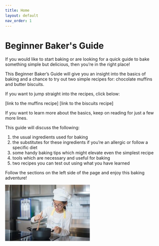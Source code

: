 ```yaml
---
title: Home
layout: default
nav_order: 1
---
```



<h1>Beginner Baker's Guide</h1>

If you would like to start baking or are looking for a quick guide to bake something simple but delicious, then you’re in the right place!

This Beginner Baker’s Guide will give you an insight into the basics of baking and a chance to try out two simple recipes for: chocolate muffins and butter biscuits.

If you want to jump straight into the recipes, click below:

[link to the muffins recipe]
[link to the biscuits recipe]

If you want to learn more about the basics, keep on reading for just a few more lines.

This guide will discuss the following:


1. the usual ingredients used for baking
2. the substitutes for these ingredients if you’re an allergic or follow a specific diet 
3. some handy baking tips which might elevate even the simplest recipe
4. tools which are necessary and useful for baking 
5. two recipes you can test out using what you have learned

Follow the sections on the left side of the page and enjoy this baking adventure! 


![Alt text](small_size_young_girl_cooking.jpg)
